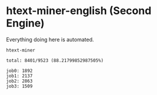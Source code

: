 # htext-miner-english (Second Engine)

Everything doing here is automated.

```
htext-miner

total: 8401/9523 (88.21799852987505%)

job0: 1892
job1: 2137
job2: 2863
job3: 1509
```